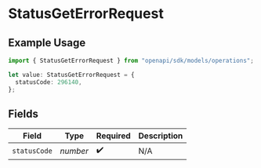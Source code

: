 # StatusGetErrorRequest

## Example Usage

```typescript
import { StatusGetErrorRequest } from "openapi/sdk/models/operations";

let value: StatusGetErrorRequest = {
  statusCode: 296140,
};
```

## Fields

| Field              | Type               | Required           | Description        |
| ------------------ | ------------------ | ------------------ | ------------------ |
| `statusCode`       | *number*           | :heavy_check_mark: | N/A                |